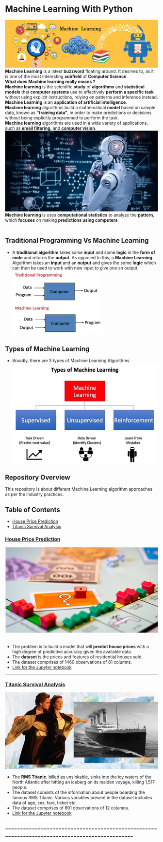# Machine Learning With Python
![image.jpg](images/machine.jpg)
__Machine Learning__ is a latest __buzzword__ floating around. It desrves to, as it is one of the most interesting __subfield__ of __Computer Science__.<br>
__What does Machine learning really means ?__<br>
__Machine learning__ is the scientific __study__ of __algorithms__ and __statistical models__ that __computer systems__ use to effectively __perform a specific task__ without using explicit instructions, relying on patterns and inference instead.<br>
__Machine Learning__ is an __application of artificial intelligence__.<br>
__Machine learning__ algorithms build a mathematical __model__ based on sample data, known as __"training data"__, in order to make predictions or decisions without being explicitly programmed to perform the task.<br>
__Machine learning__ algorithms are used in a wide variety of applications, such as __email filtering__, and __computer vision__.<br>
![image.jpg](images/machine_learning.jpg)<br>
 __Machine learning__ is uses __computational statistics__ to analyze the __pattern__, which __focuses__ on making __predictions using computers__.<br><br>
## Traditional Programming Vs Machine Learning
- A __traditional algorithm__ takes some __input__ and some __logic__ in the __form of code__ and returns the __output__. As opposed to this, a __Machine Learning__ Algorithm takes an __input__ and an __output__ and gives the some __logic__ which can then be used to work with new input to give one an output. <br>
![image.png](images/mlvsprogram.png)
## Types of Machine Learning
- Broadly, there are 3 types of Machine Learning Algorithms
 ![image.jpeg](images/typesofml.jpeg)
 
 ## Repository Overview
This repository is about different Machine Learning algorithm approaches as per the industry practices.

## Table of Contents
- [House Price Prediction](#section1)<br>
- [Titanic Survival Analysis](#section2)<br>

<a id=section1></a>
### [House Price Prediction](./house_price_prediction)
![image.png](images/house_price.png)<br><br>
- The problem is to build a model that will __predict house prices__ with a high degree of predictive accuracy given the available data.<br>
- The __dataset__ is the prices and features of residential houses sold.
- The dataset comprises of 1460 observations of 81 columns.
- [Link for the Jupyter notebook](./house_price_prediction/House_Price_Prediction.ipynb)


___
<a id=section2></a>
### [Titanic Survival Analysis](./titanic_survival_analysis)
![image.jpg](images/titanic.jpg)<br>
- The __RMS Titanic__, billed as unsinkable, sinks into the icy waters of the North Atlantic after hitting an iceberg on its maiden voyage, killing 1,517 people.
- The dataset consists of the information about people boarding the famous RMS Titanic. Various variables present in the dataset includes data of age, sex, fare, ticket etc.
- The dataset comprises of 891 observations of 12 columns.
- [Link for the Jupyter notebook](./titanic_survival_analysis/DecisionTreesTitanicDataset.ipynb)
 

## ---------------------------------------------------------------------------------------------- ##
